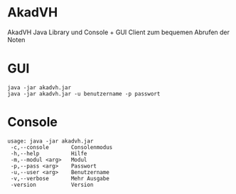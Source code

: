 AkadVH
======

AkadVH Java Library und Console + GUI Client zum bequemen Abrufen der Noten

GUI
==

```
java -jar akadvh.jar
java -jar akadvh.jar -u benutzername -p passwort
```

Console
=======

```
usage: java -jar akadvh.jar
 -c,--console       Consolenmodus
 -h,--help          Hilfe
 -m,--modul <arg>   Modul
 -p,--pass <arg>    Passwort
 -u,--user <arg>    Benutzername
 -v,--verbose       Mehr Ausgabe
 -version           Version
```
